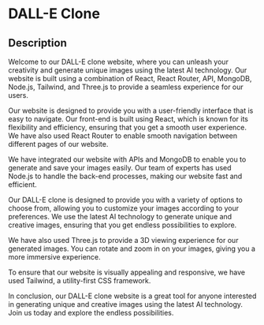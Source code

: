 # DALL-E Clone 

## Description
Welcome to our DALL-E clone website, where you can unleash your creativity and generate unique images using the latest AI technology. Our website is built using a combination of React, React Router, API, MongoDB, Node.js, Tailwind, and Three.js to provide a seamless experience for our users.

Our website is designed to provide you with a user-friendly interface that is easy to navigate. Our front-end is built using React, which is known for its flexibility and efficiency, ensuring that you get a smooth user experience. We have also used React Router to enable smooth navigation between different pages of our website.

We have integrated our website with APIs and MongoDB to enable you to generate and save your images easily. Our team of experts has used Node.js to handle the back-end processes, making our website fast and efficient.

Our DALL-E clone is designed to provide you with a variety of options to choose from, allowing you to customize your images according to your preferences. We use the latest AI technology to generate unique and creative images, ensuring that you get endless possibilities to explore.

We have also used Three.js to provide a 3D viewing experience for our generated images. You can rotate and zoom in on your images, giving you a more immersive experience.

To ensure that our website is visually appealing and responsive, we have used Tailwind, a utility-first CSS framework.

In conclusion, our DALL-E clone website is a great tool for anyone interested in generating unique and creative images using the latest AI technology. Join us today and explore the endless possibilities.
